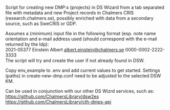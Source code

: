 Script for creating new DMP:s (projects) in DS Wizard from a tab separated file with metadata and new Project records in Chalmers CRIS (research.chalmers.se), possibly enriched with data from a secondary source, such as SweCRIS or GDP.

Assumes a (minimum) input file in the following format (esp. note name orientation and e-mail address used (should correspond with the e-mail returned by the Idp):   
2021-05377	Einstein Albert   albert.einstein@chalmers.se	0000-0002-2222-3333   
The script will try and create the user if not already found in DSW.

Copy env_example to .env and add current values to get started. Settings (paths) in create-new-dmp.conf need to be adjusted to the selected DSW KM.

Can be used in conjunction with our other DS Wizrd services, such as:   
https://github.com/ChalmersLibrary/dsw2es   
https://github.com/ChalmersLibrary/cth-dmps-api   
